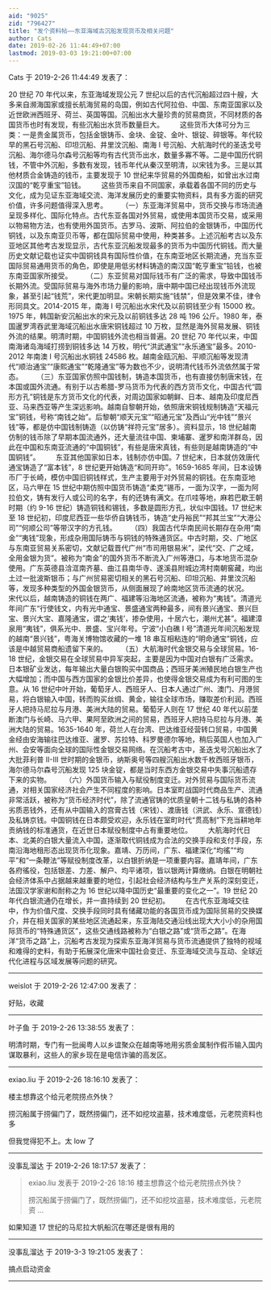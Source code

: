 ```yaml
---
aid: "9025"
zid: "796427"
title: "发个资料帖——东亚海域古沉船发现货币及相关问题"
author: Cats
date: 2019-02-26 11:44:49+07:00
lastmod: 2019-03-03 19:21:00+07:00
---
```


Cats 于 2019-2-26 11:44:49 发表了：

20 世纪 70 年代以来，东亚海域发现公元 7 世纪以后的古代沉船超过四十艘，大多来自濒海国家或擅长航海贸易的岛国，例如古代阿拉伯、中国、东南亚国家以及近世欧洲西班牙、荷兰、英国等国。沉船出水大量珍贵的贸易商货，不同材质的各国货币也时有发现，有些沉船出水货币数量巨大。   这些货币大体可分为三类：一是贵金属货币，包括金银铸币、金块、金锭、金叶、银锭、碎银等。年代较早的黑石号沉船、印坦沉船、井里汶沉船、南海 I 号沉船、大航海时代的圣迭戈号沉船、海尔德马尔森号沉船等均有古代货币出水，数量多寡不等。二是中国历代铜钱，不管中外沉船，多数有发现，钱币年代从秦汉至明清，以宋钱为多。三是以其他材质合金铸造的钱币，主要发现于 10 世纪来华贸易的外国商船，如曾出水过南汉国的“乾亨重宝”铅钱。   这些货币来自不同国家，承载着各国不同的历史与文化，成为见证东亚海域交流、海洋发展历史的重要实物资料，具有多方面的研究价值，许多问题值得深入思考。  （一）东亚海洋贸易中，货币交换与市场流通呈现多样化、国际化特点。古代东亚各国对外贸易，或使用本国货币交易，或采用以物易物方法，也有使用外国货币。古罗马、波斯、阿拉伯的金银铸币，中国历代铜钱，以及东南亚贝币等，都在国际贸易中使用，种类甚多。上述沉船考古以及东亚地区其他考古发现显示，古代东亚沉船发现最多的货币为中国历代铜钱。而大量历史文献记载也证实中国铜钱具有国际性价值，在东南亚地区长期流通，充当东亚国际贸易通用货币的角色，即使是用低劣材料铸造的南汉国“乾亨重宝”铅钱，也被东南亚国家所接受。  （二）东亚贸易对国际钱币有广泛的需求，导致中国钱币长期外流。受国际贸易与海外市场力量的影响，唐中期中国已经出现钱币外流现象，甚至引起“钱荒”，宋代更加明显。宋朝长期实施“钱禁”，但是效果不佳，律令形同具文。2014-2015 年，南海 Ⅰ 号沉船出水宋代及以前铜钱至少有 15000 枚。1975 年，韩国新安沉船出水的宋元及以前铜钱多达 28 吨 196 公斤。1980 年，泰国暹罗湾吞武里海域沉船出水唐宋铜钱超过 10 万枚，显然是海外贸易发展、铜钱外流的结果。明清时期，中国铜钱外流也相当普遍。20 世纪 70 年代以来，中国南海诸岛海域打捞到铜钱多达 14 万枚，明代“洪武通宝”“永乐通宝”最多。2010-2012 年南澳 I 号沉船出水铜钱 24586 枚。越南金瓯沉船、平顺沉船等发现清代“顺治通宝”“康熙通宝”“乾隆通宝”等为数也不少，说明清代钱币外流依然属于常态。  （三）东亚国家仿照中国钱制，铸造本国货币，也有直接仿制唐宋钱，在本国或国外流通。有别于以古希腊-罗马货币为代表的西方货币文化，中国古代“圆形方孔”铜钱是东方货币文化的代表，对周边国家如朝鲜、日本、越南及印度尼西亚、马来西亚等产生深远影响。越南自黎朝开始，依照唐宋铜钱规制铸造“天福元宝”铜钱，号称“南钱之始”。后黎朝“顺天元宝”“昭通元宝”及西山“光中钱”“景兴钱”等，都是仿中国钱制铸造（以仿铸“祥符元宝”居多）。资料显示，18 世纪越南仿制的钱币除了早期本国流通外，还大量流往中国、柬埔寨、暹罗和南洋群岛，因此在中国和东南亚流通的“中国铜钱”，有些是唐宋真钱，有些则是越南铸造的“中国铜钱”。   东亚其他国家如日本，钱制亦仿中国。7 世纪末，日本就仿效唐代通宝铸造了“富本钱”，8 世纪更开始铸造“和同开珎”。1659-1685 年间，日本设铸币厂于长崎，模仿中国旧铜钱样式，生产主要用于对外贸易的铜钱。在东南亚地区，马六甲在 15 世纪中期仿照中国货币铸造“柔克”锡币，一面为汉字，一面为阿拉伯文，铸有发行人或公司的名字，有的还铸有满文。在爪哇等地，麻若巴歇王朝时期（约 9-16 世纪）铸造铜钱和锡钱，多数是圆形方孔，状似中国钱。17 世纪末至 18 世纪初，印度尼西亚一些华侨自铸钱币，铸造“史丹裕民”“邦其兰宝”“大港公司”“何顺公司”等带汉字的方孔钱。  （四）我国古代华南民间长期存在杂用“南金”“夷钱”现象，形成杂用国际铸币与铜钱的特殊通货区。中古时期，交、广地区与东南亚贸易关系密切，文献记载晋代广州“市司用银易米”，梁代“交、广之域，全用金银为货”。被称为“南金”的国外货币不断流入广州等港口，与本地货币混杂使用。广东英德县浛洭南齐墓、曲江县南华寺、遂溪县附城边湾村南朝窖藏，均出土过一批波斯银币；与广州贸易密切相关的黑石号沉船、印坦沉船、井里汶沉船等，发现多种类型的外国金银货币，从侧面展现了岭南地区货币流通的状况。   宋代以后，越南铸造的铜钱在两广、福建等沿海地区流通，被称为“夷钱”。清道光年间广东“行使钱文，内有光中通宝、景盛通宝两种最多，间有景兴通宝、景兴巨宝、景兴大宝、嘉隆通宝，谓之‘夷钱’，掺杂使用，十居六七，潮州尤甚”。福建漳泉用“夷钱”，俱系光中、景盛、宝兴年号。宁波“小白礁 I 号”清道光年间沉船发现的越南“景兴钱”，粤海关博物馆收藏的一堆 18 串互相粘连的“明命通宝”铜钱，应该是中越贸易商船遗留下来的。  （五）大航海时代金银交易与全球贸易。16-18 世纪，金银交易在全球贸易中异军突起，主要是因为中国对白银有广泛需求。日本银矿业发达，每年输出大量白银购买中国商品；西班牙美洲殖民地白银生产也大幅增加；而中国与西方国家的金银比价差异，也使得金银交易成为有利可图的生意。从 16 世纪中叶开始，葡萄牙人、西班牙人、日本人通过广州、澳门、月港贸易，将白银输入中国，转而购买丝绸、黄金，输往全球市场，赚取差价利润。西班牙人把持马尼拉与月港、美洲大陆的贸易。葡萄牙人则在 17 世纪 40 年代以前垄断澳门与长崎、马六甲、果阿至欧洲之间的贸易，西班牙人把持马尼拉与月港、美洲大陆的贸易。1635-1640 年，荷兰人在台湾、巴达维亚经营转口贸易，中国黄金经由安海输往巴达维亚、暹罗、苏拉特、科罗曼德尔等地，稍后英国人也加入广州、会安等面向全球的国际性金银交易网络。在沉船考古中，圣迭戈号沉船出水了大批菲利普 II-III 世时期的金银币，纳斯奥号等四艘沉船出水数千枚西班牙银币，海尔德马尔森号沉船发现 125 块金锭，都是当时东西方金银交易中失事沉船遗存下来的实物。  （六）外国货币输入与赋役制度变迁。对外贸易与国际货币流通，对相关国家经济社会产生不同程度的影响。日本室町战国时代商品生产、流通非常活跃，被称为“货币经济时代”，除了流通官铸的优质皇朝十二钱与私铸的各种劣质恶钱外，还有从中国输入的宫膏古钱（宋钱）、渡唐钱（洪武、永乐、宣德钱）及私铸京钱。中国铜钱在日本颇受欢迎，永乐钱在室町时代“贯高制”下充当耕地年贡纳钱的标准通货，在近世日本赋役制度中占有重要地位。   大航海时代日本、北美的白银大量流入中国，逐渐取代铜钱成为合法的交换手段和支付手段，东南沿海地租形态出现货币化现象。嘉靖、万历间，广东、福建深化“均徭”“均平”和“一条鞭法”等赋役制度改革，以白银折纳是一项重要内容。嘉靖年间，广东各府徭役，包括银差、力差、解户、均平诸项，皆以银两计算缴纳。白银在明朝社会经济体系中占据越来越重要的地位，引起社会经济结构与生产关系的深刻变迁，法国汉学家谢和耐称之为 16 世纪以降中国历史“最重要的变化之一”。19 世纪 20 年代白银流通仍在增长，并一直持续到 20 世纪初。   在古代东亚海域交往中，作为价值尺度、交换手段同时具有储藏功能的各国货币成为国际贸易的交换媒介，并在相关国家的某些地区流通起来，东亚海陆交通沿线出现大大小小的杂用国际货币的“特殊通货区”，这些交通线路被称为“白银之路”或“货币之路”。在海洋“货币之路”上，沉船考古发现为探索东亚海洋贸易与货币流通提供了独特的视域和难得的史料，有助于拓展深化唐宋中国社会变迁、东亚海域交流与互动、全球近代化进程与区域发展等问题的研究。

---

weislot 于 2019-2-26 12:47:00 发表了：

好贴，收藏

---

叶子鱼 于 2019-2-26 13:38:55 发表了：

明清时期，专门有一批闽粤人以乡谊聚众在越南等地用劣质金属制作假币输入国内谋取暴利，这些人的家乡现在是电信诈骗的高发区。

---

exiao.liu 于 2019-2-26 18:16:10 发表了：

楼主想靠这个给元老院捞点外快？

捞沉船属于捞偏门了，既然捞偏门，还不如挖坟盗墓，技术难度低，元老院资料也多

但我觉得犯不上。太 low 了

---

没事乱溜达 于 2019-2-26 18:17:57 发表了：

> exiao.liu 发表于 2019-2-26 18:16 楼主想靠这个给元老院捞点外快？
>
> 捞沉船属于捞偏门了，既然捞偏门，还不如挖坟盗墓，技术难度低，元老院资 ...

如果知道 17 世纪的马尼拉大帆船沉在哪还是很有用的

---

没事乱溜达 于 2019-3-3 19:21:05 发表了：

搞点启动资金

---
